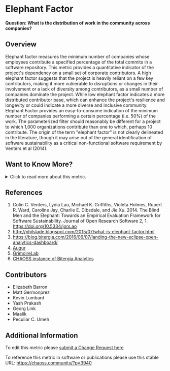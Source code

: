 # Elephant Factor

**Question: What is the distribution of work in the community across companies?**

## Overview

Elephant factor measures the minimum number of companies whose employees contribute a specified percentage of the total commits in a software repository. This metric provides a quantitative indicator of the project's dependency on a small set of corporate contributors. A high elephant factor suggests that the project is heavily reliant on a few key contributors, making it more vulnerable to disruptions or changes in their involvement or a lack of diversity among contributors, as a small number of companies dominate the project. While low elephant factor indicates a more distributed contributor base, which can enhance the project's resilience and longevity or could indicate a more diverse and inclusive community. Elephant Factor provides an easy-to-consume indication of the minimum number of companies performing a certain percentage (i.e. 50%) of the work. The parameterized filter should reasonably be different for a project to which 1,000 organizations contribute than one to which, perhaps 10 contribute. The origin of the term "elephant factor" is not clearly delineated in the literature, though it may arise out of the general identification of software sustainability as a critical non-functional software requirement by Venters et al (2014).

## Want to Know More?

<span markdown="1"><details><summary>Click to read more about this metric.</summary>

*   **Elephant Factor Formula**
    The formula for elephant factor is a percentage calculation -it will be our threshold-
    followed by adding up each company's contributions sorted in decreasing order until we reach
    the threshold. If we have 8 organizations who each contribute the following number of commits to a project: `1000, 202, 90, 33, 332, 343, 42, 433`, then we can determine the elephant factor by first identifying the 50% of total commits for all the companies.

*   **Summary:** 50% of total contributions = `1,237.5`, so the elephant factor is `2`.

*   **Full Solution:**
    1.  Arrange the data in descending order: `1000, 433, 343, 332, 202, 90, 42, 33`
    2.  Compute the 50% of the total:
    *   `(1,000 + 433 + 343 + 332 + 202 + 90 + 42 + 33) * 0.5 = 1,237.5`
    3.  Adding up the first two companies in our ranking we get `1,433`.
    4.  **Answer**: as `1,433 > 1,237.5`, more than the 50% of contributions is performed by only `2` companies, thus we can
        say the `elephant factor = 2`.

### Filters

*   Time: Reasonably the Elephant Factor will change if one takes a snapshot of any prior time period, so the elephant factor over the life of a product may misrepresent the current level of organizational diversity supported by the project.
*   Repository Group: Many open source projects include multiple repositories, and in some cases examining all of the repositories associated with any given project provides a more complete picture of elephant factor.

### Visualizations

[GrimoireLab Sigils panel collection](https://chaoss.github.io/grimoirelab-sigils/panels/git/).
![GrimoireLab screenshot of metric Elephant\_Factor](https://raw.githubusercontent.com/chaoss/wg-risk/main/focus-areas/business-risk/images/elephant-factor_grimoire-lab.png)

</details></span>

## References

1.  Colin C. Venters, Lydia Lau, Michael K. Griffiths, Violeta Holmes, Rupert R. Ward, Caroline Jay, Charlie E. Dibsdale, and Jie Xu. 2014. The Blind Men and the Elephant: Towards an Empirical Evaluation Framework for Software Sustainability. Journal of Open Research Software 2, 1. https://doi.org/10.5334/jors.ao
2.  http://philslade.blogspot.com/2015/07/what-is-elephant-factor.html
3.  https://blog.bitergia.com/2016/06/07/landing-the-new-eclipse-open-analytics-dashboard/
4.  [Augur](https://github.com/chaoss/augur)
5.  [GrimoireLab](https://chaoss.github.io/grimoirelab)
6.  [CHAOSS instance of Bitergia Analytics](https://chaoss.biterg.io/app/kibana#/dashboard/Git)

## Contributors

*   Elizabeth Barron
*   Matt Germonprez
*   Kevin Lumbard
*   Yash Prakash
*   Georg Link
*   Maalik
*   Peculiar C. Umeh

## Additional Information

To edit this metric please [submit a Change Request here](https://github.com/chaoss/wg-risk/blob/main/focus-areas/business-risk/elephant-factor.md)

To reference this metric in software or publications please use this stable URL: <https://chaoss.community/?p=3940>

<!-- # For groupings in the knowledge base
Context tags: Organization, Community, Contribution
Keyword tags: risk, company dependence, contributors, committers, maintainers
→ 
